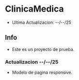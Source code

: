 # ClinicaMedica

* Ultima Actualizacion: --/--/25

## Info

* Este es un proyecto de prueba.

### Actualizacion --/--/25

* Modelo de pagina responsive.
